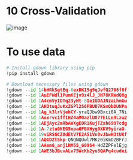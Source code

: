 # 10 Cross-Validation

![image](https://github.com/Snossy123/Artificial-Intelligence-Software-For-Diagnosis-Of-Cardiovascular-Diseases/assets/61948065/3a71a8cc-a3c2-4e99-ba26-9b29e33f9dd5)

# To use data

```python
# Install gdown library using pip
!pip install gdown

# Download necessary files using gdown
!gdown --id 14bHRkSgtEq-6exDKI5g9qJvfQ2708f8f
!gdown --id 1AuEFWdl1PumKEjv9z4lJ_JH78KRWdQ8g
!gdown --id 1A4cmVyIDTq23yHt-8IeIUDAJNzaLhmGw
!gdown --id 1AH3tuqJuKxZGPl2S6FBUD7KSmQbDUNPa
!gdown --id 1Ag_k3lrVjehCY-yraQJbw9Bxci0A_7Ni
!gdown --id 1Aoxrvc1ffIHZ4aM0azlU877ELLn9Lzw2
!gdown --id 1AEjAyc2mRbAWXgEOR1KujTZxh6997cdg
!gdown --id 1A-7ztu0KEG5opaOFBXHyg0XKV9yiraO-
!gdown --id 19viRSGCZ0dEtV7E2AS1Vn8vJbwH3tUKf
!gdown --id 1AQGDZtSkp-QNQNQUwl7MKz0iKmDZBFrJ
!gdown --id 1AAem6_anj1HM55_G09S4-HdZZPFelEjg
!gdown --id 1AWE3bJBuvALv75WcKb2yu8QAPq4cudei

```

